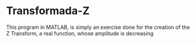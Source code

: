 # Transformada-Z
This program in MATLAB, is simply an exercise done for the creation of the Z Transform, a real function, whose amplitude is decreasing
